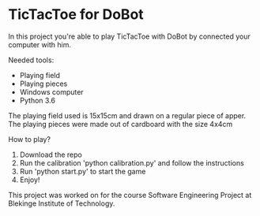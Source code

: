 # TicTacToe for DoBot

In this project you're able to play TicTacToe with DoBot by connected your computer with him.

Needed tools:
* Playing field
* Playing pieces
* Windows computer
* Python 3.6

The playing field used is 15x15cm and drawn on a regular piece of apper. The playing pieces were made out of cardboard with the size 4x4cm

How to play?

1. Download the repo
2. Run the calibration 'python calibration.py' and follow the instructions
3. Run 'python start.py' to start the game
4. Enjoy!

This project was worked on for the course Software Engineering Project at Blekinge Institute of Technology.
